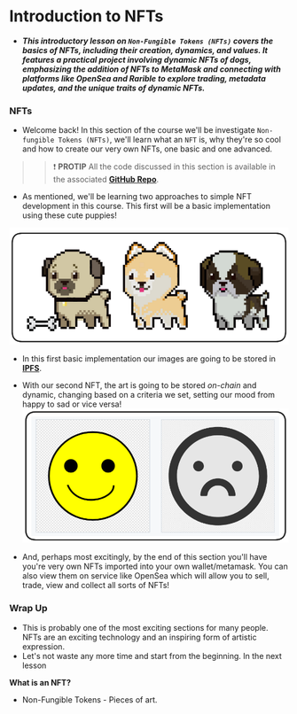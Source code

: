 # Introduction to NFTs
- ***This introductory lesson on `Non-Fungible Tokens (NFTs)` covers the basics of NFTs, including their creation, dynamics, and values. It features a practical project involving dynamic NFTs of dogs, emphasizing the addition of NFTs to MetaMask and connecting with platforms like OpenSea and Rarible to explore trading, metadata updates, and the unique traits of dynamic NFTs.***

### NFTs
- Welcome back! In this section of the course we'll be investigate `Non-fungible Tokens (NFTs)`, we'll learn what an `NFT` is, why they're so cool and how to create our very own NFTs, one basic and one advanced.

>> ❗ **PROTIP** All the code discussed in this section is available in the associated **[GitHub Repo](https://github.com/Cyfrin/foundry-nft-cu)**.

- As mentioned, we'll be learning two approaches to simple NFT development in this course. This first will be a basic implementation using these cute puppies!

![alt text](Images/image.png)

- In this first basic implementation our images are going to be stored in **[IPFS](https://ipfs.tech/)**.
- With our second NFT, the art is going to be stored _on-chain_ and dynamic, changing based on a criteria we set, setting our mood from happy to sad or vice versa!
![alt text](<Images/image copy.png>)

- And, perhaps most excitingly, by the end of this section you'll have you're very own NFTs imported into your own wallet/metamask. You can also view them on service like OpenSea which will allow you to sell, trade, view and collect all sorts of NFTs!

### Wrap Up
- This is probably one of the most exciting sections for many people. NFTs are an exciting technology and an inspiring form of artistic expression.
- Let's not waste any more time and start from the beginning. In the next lesson 

**What is an NFT?**
- Non-Fungible Tokens - Pieces of art.
